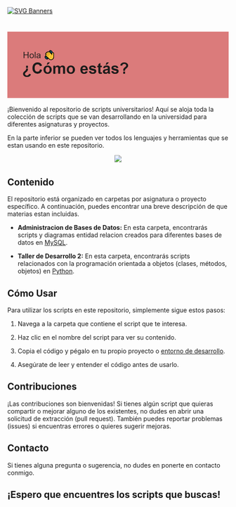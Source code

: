 [![SVG Banners](https://svg-banners.vercel.app/api?type=origin&text1=Hola,%20¡bienvenido!%20👋&width=800&height=120)](https://github.com/FreddMX)

<!-- # Hola, ¡bienvenido! :wave: -->
#

<img src="https://github.com/FreddMX/FreddMX/blob/main/header.png" />


<!-- <img src="https://i.postimg.cc/ZY6yKsTL/UNACH.png" alt="UNACH.png" width="100"/> -->

¡Bienvenido al repositorio de scripts universitarios! Aquí se aloja toda la colección de scripts que se van desarrollando en la universidad para diferentes asignaturas y proyectos.

En la parte inferior se pueden ver todos los lenguajes y herramientas que se estan usando en este repositorio. 

<p align="center">
  <img src="https://skillicons.dev/icons?i=python,java,mysql,vscode" width="400" />
</p>

## Contenido

El repositorio está organizado en carpetas por asignatura o proyecto específico. A continuación, puedes encontrar una breve descripción de que materias estan incluidas.

- **Administracion de Bases de Datos:** En esta carpeta, encontrarás scripts y diagramas entidad relacion creados para diferentes bases de datos en [MySQL](https://www.mysql.com/).

- **Taller de Desarrollo 2:** En esta carpeta, encontrarás scripts relacionados con la programación orientada a objetos (clases, métodos, objetos) en [Python](https://www.python.org/).

## Cómo Usar

Para utilizar los scripts en este repositorio, simplemente sigue estos pasos:

1. Navega a la carpeta que contiene el script que te interesa.

2. Haz clic en el nombre del script para ver su contenido.

3. Copia el código y pégalo en tu propio proyecto o [entorno de desarrollo](https://code.visualstudio.com/).

4. Asegúrate de leer y entender el código antes de usarlo.

## Contribuciones

¡Las contribuciones son bienvenidas! Si tienes algún script que quieras compartir o mejorar alguno de los existentes, no dudes en abrir una solicitud de extracción (pull request). También puedes reportar problemas (issues) si encuentras errores o quieres sugerir mejoras.

## Contacto

Si tienes alguna pregunta o sugerencia, no dudes en ponerte en contacto conmigo.

## ¡Espero que encuentres los scripts que buscas!

